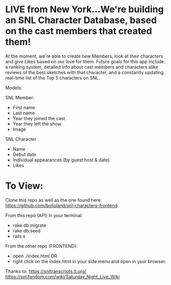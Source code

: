 # LIVE from New York...We're building an SNL Character Database, based on the cast members that created them! 

At the moment, we're able to create new Members, look at their characters and give Likes based on our love for them.
Future goals for this app include: a ranking system, detailed info about cast members and characters alike reviews of the best sketches with that character, and a constantly updating real-time list of the Top 5 characters on SNL. 

Models:

SNL Member:
- First name
- Last name
- Year they joined the cast
- Year they left the show
- Image

SNL Character
- Name
- Debut date
- Individual appearances (by guest host & date)
- Likes

# To View: 
Clone this repo as well as the one found here: 
https://github.com/bolloland/snl-characters-frontend

From this repo (API) in your terminal: 
 - rake db:migrate
 - rake db:seed
 - rails s

 From the other repo (FRONTEND):
 - open ./index.html
 OR 
 - right click on the index.html in your side menu and open in your browser. 


Thanks to: 
https://snltranscripts.jt.org/
https://snl.fandom.com/wiki/Saturday_Night_Live_Wiki


